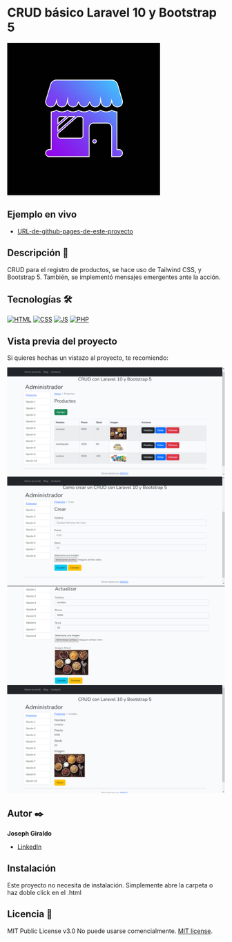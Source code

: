 # CRUD básico Laravel 10 y Bootstrap 5
![Imagen del proyecto](https://github.com/j05hg1/CRUD-basico-Laravel/blob/main/storage/img/logo.png?raw=true)

## Ejemplo en vivo
- [URL-de-github-pages-de-este-proyecto](https://github.com/j05hg1/CRUD-basico-Laravel)

## Descripción 📑

CRUD para el registro de productos, se hace uso de Tailwind CSS, y Bootstrap 5. También, se implementó mensajes emergentes ante la acción.

## Tecnologías 🛠

[![HTML](https://img.shields.io/badge/HTML5-E34F26?style=for-the-badge&logo=html5&logoColor=white)](https://es.wikipedia.org/wiki/HTML5)
[![CSS](https://img.shields.io/badge/CSS3-1572B6?style=for-the-badge&logo=css3&logoColor=white)](https://es.wikipedia.org/wiki/CSS)
[![JS](https://img.shields.io/badge/JavaScript-F7DF1E?style=for-the-badge&logo=javascript&logoColor=black)](https://es.wikipedia.org/wiki/JavaScript)
[![PHP](https://img.shields.io/badge/PHP-1572B6?style=for-the-badge&logo=php&logoColor=black)](https://es.wikipedia.org/wiki/PHP)

## Vista previa del proyecto
Si quieres hechas un vistazo al proyecto, te recomiendo:

![Captura del proyecto](https://github.com/j05hg1/CRUD-basico-Laravel/blob/main/storage/img/index.png?raw=true)
![Captura del proyecto](https://github.com/j05hg1/CRUD-basico-Laravel/blob/main/storage/img/crear.png?raw=true)
![Captura del proyecto](https://github.com/j05hg1/CRUD-basico-Laravel/blob/main/storage/img/actualizar.png?raw=true)
![Captura del proyecto](https://github.com/j05hg1/CRUD-basico-Laravel/blob/main/storage/img/detalles.png?raw=true)

## Autor ✒️
**Joseph Giraldo**

* [LinkedIn](https://www.linkedin.com/in/joseph-jean-pierre-giraldo-scarpetta-a40636255)

## Instalación 
Este proyecto no necesita de instalación. Simplemente abre la carpeta o haz doble click en el .html
  
## Licencia 📄
MIT Public License v3.0
No puede usarse comencialmente.
[MIT license](https://opensource.org/licenses/MIT).
